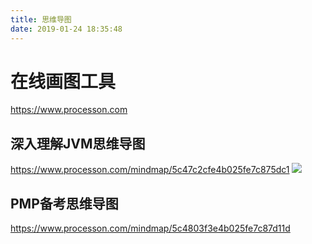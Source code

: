 ```yaml
---
title: 思维导图
date: 2019-01-24 18:35:48
---
```


# 在线画图工具
https://www.processon.com

## 深入理解JVM思维导图
https://www.processon.com/mindmap/5c47c2cfe4b025fe7c875dc1
<img src="/images/JVM.png">

## PMP备考思维导图
https://www.processon.com/mindmap/5c4803f3e4b025fe7c87d11d
